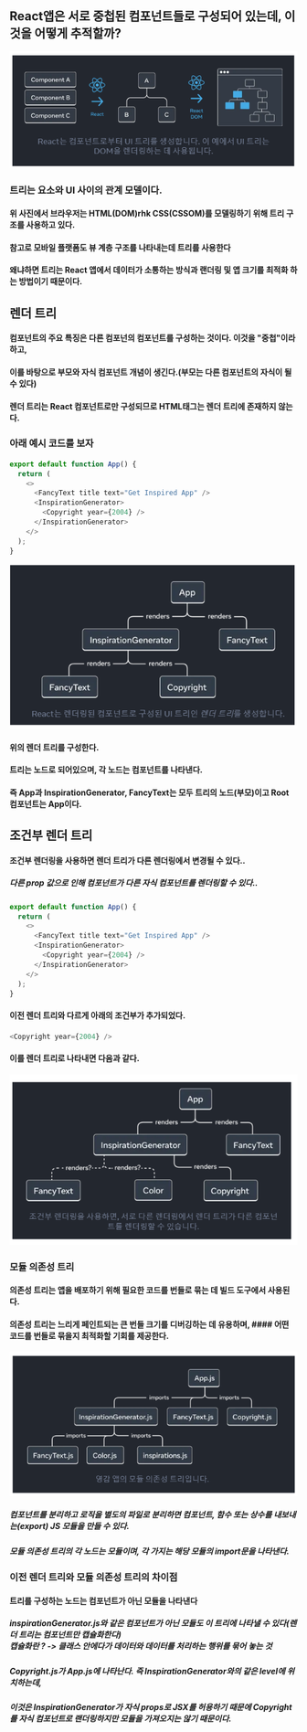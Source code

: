 ## React앱은 서로 중첩된 컴포넌트들로 구성되어 있는데, 이것을 어떻게 추적할까?

 
![](./images-chajaesik/image1.png)


### 트리는 요소와 UI 사이의 관계 모델이다.

#### 위 사진에서 브라우저는 HTML(DOM)rhk CSS(CSSOM)를 모델링하기 위해 트리 구조를 사용하고 있다.

#### 참고로 모바일 플랫폼도 뷰 계층 구조를 나타내는데 트리를 사용한다

#### 왜냐하면 트리는 React 앱에서 데이터가 소통하는 방식과 랜더링 및 앱 크기를 최적화 하는 방법이기 때문이다.

 
## 렌더 트리
#### 컴포넌트의 주요 특징은 다른 컴포넌의 컴포넌트를 구성하는 것이다. 이것을 "중첩"이라 하고, 

#### 이를 바탕으로 부모와 자식 컴포넌트 개념이 생긴다.(부모는 다른 컴포넌트의 자식이 될 수 있다)

#### 렌더 트리는 React 컴포넌트로만 구성되므로 HTML태그는 렌더 트리에 존재하지 않는다.


### 아래 예시 코드를 보자

 
```javascript
export default function App() {
  return (
    <>
      <FancyText title text="Get Inspired App" />
      <InspirationGenerator>
        <Copyright year={2004} />
      </InspirationGenerator>
    </>
  );
}
```

![](./images-chajaesik/image2.png)

#### 위의 렌더 트리를 구성한다.

#### 트리는 노드로 되어있으며, 각 노드는 컴포넌트를 나타낸다.

#### 즉 App과 InspirationGenerator, FancyText는 모두 트리의 노드(부모)이고 Root 컴포넌트는 App이다.

## 조건부 렌더 트리
 

#### 조건부 렌더링을 사용하면 렌더 트리가 다른 렌더링에서 변경될 수 있다..

##### 다른 prop 값으로 인해 컴포넌트가 다른 자식 컴포넌트를 렌더링할 수 있다..

```javascript
export default function App() {
  return (
    <>
      <FancyText title text="Get Inspired App" />
      <InspirationGenerator>
        <Copyright year={2004} />
      </InspirationGenerator>
    </>
  );
}
```

#### 이전 렌더 트리와 다르게 아래의 조건부가 추가되었다.

```javascript
<Copyright year={2004} />
 ```

#### 이를 렌더 트리로 나타내면 다음과 같다.
![](./images-chajaesik/image3.png)
 
### 모듈 의존성 트리
#### 의존성 트리는 앱을 배포하기 위해 필요한 코드를 번들로 묶는 데 빌드 도구에서 사용된다.
#### 의존성 트리는 느리게 페인트되는 큰 번들 크기를 디버깅하는 데 유용하며, #### 어떤 코드를 번들로 묶을지 최적화할 기회를 제공한다.
![](./images-chajaesik/image4.png)
 

##### 컴포넌트를 분리하고 로직을 별도의 파일로 분리하면 컴포넌트, 함수 또는 상수를 내보내는(export) JS 모듈을 만들 수 있다.

##### 모듈 의존성 트리의 각 노드는 모듈이며, 각 가지는 해당 모듈의 import문을 나타낸다.

### 이전 렌더 트리와 모듈 의존성 트리의 차이점
#### 트리를 구성하는 노드는 컴포넌트가 아닌 모듈을 나타낸다
##### inspirationGenerator.js와 같은 컴포넌트가 아닌 모듈도 이 트리에 나타낼 수 있다(렌더 트리는 컴포넌트만 캡슐화한다) <br>캡슐화란 ? -> 클래스 안에다가 데이터와 데이터를 처리하는 행위를 묶어 놓는 것
##### Copyright.js가 App.js에 나타난다. 즉 InspirationGenerator와의 같은 level에 위치하는데, 
##### 이것은 InspirationGenerator가 자식 props로 JSX를 허용하기 때문에 Copyright를 자식 컴포넌트로 랜더링하지만 모듈을 가져오지는 않기 때문이다.